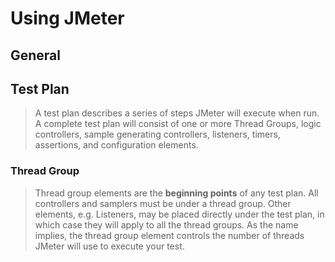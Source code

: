 # Using JMeter

## General

## Test Plan
> A test plan describes a series of steps JMeter will execute when run. A complete test plan will consist of one or more Thread Groups, logic controllers, sample generating controllers, listeners, timers, assertions, and configuration elements.

### Thread Group
> Thread group elements are the **beginning points** of any test plan. All controllers and samplers must be under a thread group. Other elements, e.g. Listeners, may be placed directly under the test plan, in which case they will apply to all the thread groups. As the name implies, the thread group element controls the number of threads JMeter will use to execute your test.
